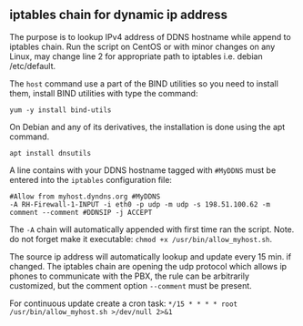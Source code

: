## iptables chain for dynamic ip address

The purpose is to lookup IPv4 address of DDNS hostname while append to iptables chain.
Run the script on CentOS or with minor changes on any Linux, may change line 2 for appropriate path to iptables i.e. debian /etc/default.

The `host` command use a part of the BIND utilities so you need to install them, install BIND utilities with type the command:

`yum -y install bind-utils`

On Debian and any of its derivatives, the installation is done using the apt command.

`apt install dnsutils`

A line contains with your DDNS hostname tagged with `#MyDDNS` must be entered into the `iptables` configuration file:

````
#Allow from myhost.dyndns.org #MyDDNS
-A RH-Firewall-1-INPUT -i eth0 -p udp -m udp -s 198.51.100.62 -m comment --comment #DDNSIP -j ACCEPT
````
The `-A` chain will automatically appended with first time ran the script. Note. do not forget make it executable: `chmod +x /usr/bin/allow_myhost.sh`. 

The source ip address will automatically lookup and update every 15 min. if changed. The iptables chain are opening the udp protocol which allows ip phones to communicate with the PBX, the rule can be arbitrarily customized, but the comment option `--comment` must be present.

For continuous update create a cron task:
`*/15 * * * * root /usr/bin/allow_myhost.sh >/dev/null 2>&1`
